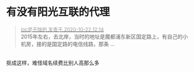 # 有没有阳光互联的代理


<div class="quote"><blockquote><font size="2"><a href="https://www.hostloc.com/forum.php?mod=redirect&amp;goto=findpost&amp;pid=9335370&amp;ptid=757043" target="_blank"><font color="#999999">loc是干啥的 发表于 2020-10-22 12:14</font></a></font><br />
2015年左右，去北岸，当时的地址是魔都浦东新区国定路上，有自己的小机房，接的是国定路的电信线路，那条 ...</blockquote></div><br />
抠成这样，难怪域名续费比别人高那么多
